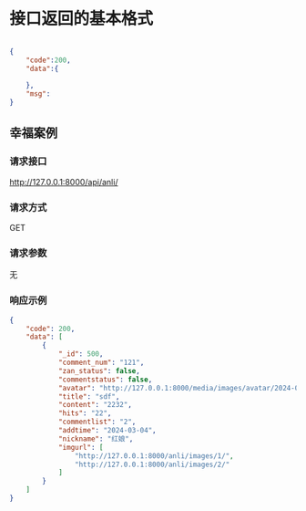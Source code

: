 # 接口返回的基本格式

```json

{
    "code":200,
    "data":{
        
    },
    "msg":
}
```



##  幸福案例 

### 请求接口

http://127.0.0.1:8000/api/anli/

### 请求方式

GET

### 请求参数

无

### 响应示例

```json
{
	"code": 200,
	"data": [
		{
			"_id": 500,
			"comment_num": "121",
			"zan_status": false,
			"commentstatus": false,
			"avatar": "http://127.0.0.1:8000/media/images/avatar/2024-01-28_181414_2rs9yBi.png",
			"title": "sdf",
			"content": "2232",
			"hits": "22",
			"commentlist": "2",
			"addtime": "2024-03-04",
			"nickname": "红娘",
			"imgurl": [
				"http://127.0.0.1:8000/anli/images/1/",
				"http://127.0.0.1:8000/anli/images/2/"
			]
		}
	]
}
```

